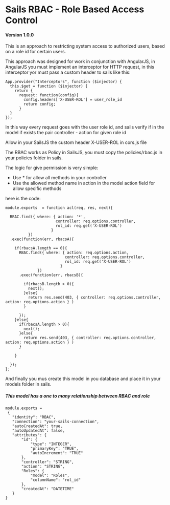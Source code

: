 # Sails RBAC - Role Based Access Control
#### Version 1.0.0
This is an approach to restricting system access to authorized users, based on a role id for certain users.

This approach was designed for work in conjunction with AngularJS, in AngularJS you must implement an interceptor for HTTP request, in this interceptor yor must pass a custom header to sails like this:

````
App.provider("Interceptors", function ($injector) {
  this.$get = function ($injector) {
    return {
      request: function(config){
        config.headers['X-USER-ROL'] = user_role_id
        return config;
      }
  }
});
````

In this way every request goes with the user role id, and sails verify if in the model if exists the pair controller - action for given role id

Allow in your SailsJS the custom header X-USER-ROL in cors.js file

The RBAC works as Policy in SailsJS, you must copy the policies/rbac.js in your policies folder in sails.

The logic for give permission is very simple:

* Use * for allow all methods in your controller
* Use the allowed method name in action in the model action field for allow specific methods

here is the code:

````
module.exports  = function acl(req, res, next){

  RBAC.find({ where: { action: '*',
                      controller: req.options.controller,
                      rol_id: req.get('X-USER-ROL')
                    }
          })
  .exec(function(err, rbacsA){

    if(rbacsA.length == 0){
      RBAC.find({ where: { action: req.options.action,
                          controller: req.options.controller,
                          rol_id: req.get('X-USER-ROL')
                        }
              })
      .exec(function(err, rbacsB){

        if(rbacsB.length > 0){
          next();
        }else{
          return res.send(403, { controller: req.options.controller, action: req.options.action } )
        }

      });
    }else{
      if(rbacsA.length > 0){
        next();
      }else{
        return res.send(403, { controller: req.options.controller, action: req.options.action } )
      }

    }

  });
};
````

And finally you mus create this model in you database and place it in your models folder in sails.

##### This model has a one to many relationship between RBAC and role

````
module.exports =
 {
   "identity": "RBAC",
   "connection": "your-sails-connection",
   "autoCreatedAt": true,
   "autoUpdatedAt": false,
   "attributes": {
       "id": {
           "type": "INTEGER",
           "primaryKey": "TRUE",
           "autoIncrement": "TRUE"
       },
       "controller": "STRING",
       "action": "STRING",
       "Roles": {
           "model": "Roles",
           "columnName": "rol_id"
       },
       "createdAt": "DATETIME"
   }
}
````

